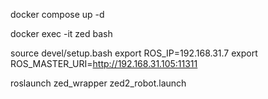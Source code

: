 docker compose up -d

docker exec -it zed bash

source devel/setup.bash
export ROS_IP=192.168.31.7
export ROS_MASTER_URI=http://192.168.31.105:11311

roslaunch zed_wrapper zed2_robot.launch